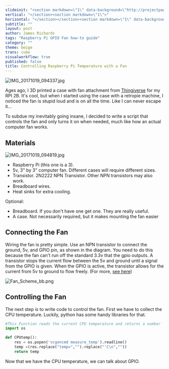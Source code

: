 ```yaml
---
slideinit: "<section markdown=\"1\" data-background=\"http://projectpages.github.io/project-pages/img/slidebackground.png\"><section markdown=\"1\">"
vertical: "</section><section markdown=\"1\">"
horizontal: "</section></section><section markdown=\"1\" data-background=\"http://projectpages.github.io/project-pages/img/slidebackground.png\"><section markdown=\"1\">"
subtitle: ""
layout: post
author: James Richards
tags: "Raspberry Pi GPIO Fan how-to guide"
category: ""
theme: beige
trans: cube
visualworkflow: true
published: false
title: Controlling Raspberry Pi Temperature with a Fan
---
```


![IMG_20171019_094337.jpg]({{site.baseurl}}/img/IMG_20171019_094337.jpg)

Ages ago, I 3D printed a case with fan attachment from [Thingiverse](https://www.thingiverse.com/thing:516809) for my RPI 2B. It's cool, but when I started using the case with a retropie machine, I noticed the fan is stupid loud and is on all the time. Like I can never escape it...

To subdue my inevitably going insane, I decided to write a script that controls the fan and only turns it on when needed, much like how an actual computer fan works. 

## Materials

![IMG_20171019_094819.jpg]({{site.baseurl}}/img/IMG_20171019_094819.jpg)


- Raspberry Pi (this one is a 3).
- 5v, 3" by 3" computer fan. Different cases will require different sizes. 
- Transistor. 2N2222 NPN Transistor. Other NPN transistors may also work.
- Breadboard wires.
- Heat sinks for extra cooling.

Optional:
- Breadboard. If you don't have one get one. They are really useful.
- A case. Not necessarily required, but it makes mounting the fan easier

## Connecting the Fan

Wiring the fan is pretty simple. Use an NPN transistor to connect the ground, 5v, and GPIO pin, as shown in the diagram. You need to do this because the fan can't run off the standard 3.3v that the gpio outputs. A transistor stops the current flow between the 5v and ground until a signal from the GPIO is given. When the GPIO is active, the transistor allows for the current from 5v to ground to flow freely. (For more, [see here](https://learn.sparkfun.com/tutorials/transistors))




![Fan_Scheme_bb.png]({{site.baseurl}}/img/Fan_Scheme_bb.png)

## Controlling the Fan

The next step is to write code to control the fan. First we have to collect the CPU temperature. Luckily, python has some handy libraries for that.

```python
#This Function reads the current CPU temperature and returns a number
import os

def CPUtemp():
    res = os.popen('vcgencmd measure_temp').readline()
    temp =(res.replace("temp=","").replace("'C\n",""))
    return temp
```

Now that we have the CPU temperature, we can talk about GPIO.
